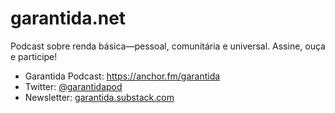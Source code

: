 # garantida.net

Podcast sobre renda básica—pessoal, comunitária e universal. Assine, ouça e participe!

- Garantida Podcast: https://anchor.fm/garantida
- Twitter: [@garantidapod](https://twitter.com/garantidapod)
- Newsletter: [garantida.substack.com](https://garantida.substack.com)
